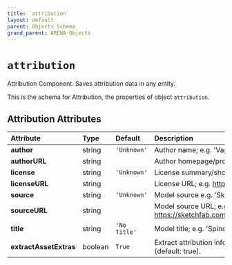 ```yaml
---
title: `attribution`
layout: default
parent: Objects Schema
grand_parent: ARENA Objects
---
```


<!--CAUTION: This file is autogenerated from https://github.com/arenaxr/arena-schemas. Changes made here may be overwritten.-->


`attribution`
=============


Attribution Component. Saves attribution data in any entity.

This is the schema for Attribution, the properties of object `attribution`.

Attribution Attributes
-----------------------

|Attribute|Type|Default|Description|Required|
| :--- | :--- | :--- | :--- | :--- |
|**author**|string|```'Unknown'```|Author name; e.g. 'Vaptor-Studio'.|No|
|**authorURL**|string||Author homepage/profile; e.g. https://sketchfab.com/VapTor.|No|
|**license**|string|```'Unknown'```|License summary/short name; e.g. 'CC-BY-4.0'.|No|
|**licenseURL**|string||License URL; e.g. http://creativecommons.org/licenses/by/4.0/.|No|
|**source**|string|```'Unknown'```|Model source e.g. 'Sketchfab'.|No|
|**sourceURL**|string||Model source URL; e.g. https://sketchfab.com/models/2135501583704537907645bf723685e7.|No|
|**title**|string|```'No Title'```|Model title; e.g. 'Spinosaurus'.|No|
|**extractAssetExtras**|boolean|```True```|Extract attribution info from asset extras; will override attribution info given (default: true).|No|
